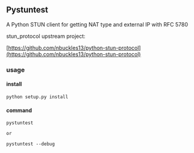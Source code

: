 ## Pystuntest

A Python STUN client for getting NAT type and external IP with RFC 5780

stun_protocol upstream project:

[https://github.com/nbuckles13/python-stun-protocol](https://github.com/nbuckles13/python-stun-protocol)

### usage
#### install
```
python setup.py install
```

#### command
```
pystuntest

or

pystuntest --debug
```